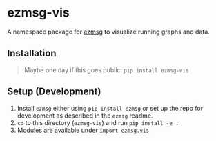 # ezmsg-vis

A namespace package for [ezmsg](https://github.com/iscoe/ezmsg) to visualize running graphs and data.

## Installation

> Maybe one day if this goes public: `pip install ezmsg-vis`

## Setup (Development)

1. Install `ezmsg` either using `pip install ezmsg` or set up the repo for development as described in the `ezmsg` readme.
2. `cd` to this directory (`ezmsg-vis`) and run `pip install -e .`
3. Modules are available under `import ezmsg.vis`
